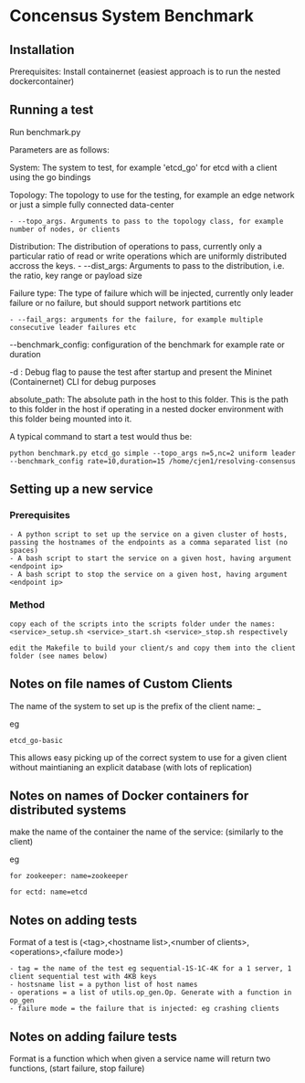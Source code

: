 # Concensus System Benchmark

## Installation

Prerequisites: Install containernet (easiest approach is to run the nested dockercontainer)

## Running a test

Run benchmark.py

Parameters are as follows:

System: The system to test, for example 'etcd_go' for etcd with a client using the go bindings

Topology: The topology to use for the testing, for example an edge network or just a simple fully connected data-center

	- --topo_args. Arguments to pass to the topology class, for example number of nodes, or clients

Distribution: The distribution of operations to pass, currently only a particular ratio of read or write operations which are uniformly distributed accross the keys.
	- --dist_args: Arguments to pass to the distribution, i.e. the ratio, key range or payload size

Failure type: The type of failure which will be injected, currently only leader failure or no failure, but should support network partitions etc

	- --fail_args: arguments for the failure, for example multiple consecutive leader failures etc

--benchmark_config: configuration of the benchmark for example rate or duration

-d : Debug flag to pause the test after startup and present the Mininet (Containernet) CLI for debug purposes

absolute_path: The absolute path in the host to this folder. This is the path to this folder in the host if operating in a nested docker environment with this folder being mounted into it.

A typical command to start a test would thus be:
```
python benchmark.py etcd_go simple --topo_args n=5,nc=2 uniform leader --benchmark_config rate=10,duration=15 /home/cjen1/resolving-consensus
```


## Setting up a new service 

### Prerequisites

	- A python script to set up the service on a given cluster of hosts, passing the hostnames of the endpoints as a comma separated list (no spaces)
	- A bash script to start the service on a given host, having argument <endpoint ip>
	- A bash script to stop the service on a given host, having argument <endpoint ip>

### Method

	copy each of the scripts into the scripts folder under the names: <service>_setup.sh <service>_start.sh <service>_stop.sh respectively
	
	edit the Makefile to build your client/s and copy them into the client folder (see names below) 

## Notes on file names of Custom Clients

The name of the system to set up is the prefix of the client name:
	<system>_<info about client>

eg

	etcd_go-basic

This allows easy picking up of the correct system to use for a given client without maintianing an explicit database (with lots of replication)

## Notes on names of Docker containers for distributed systems

make the name of the container the name of the service: (similarly to the client)

eg

	for zookeeper: name=zookeeper

	for ectd: name=etcd


## Notes on adding tests

Format of a test is (\<tag\>,\<hostname list\>,\<number of clients\>,\<operations\>,\<failure mode\>)
	
    - tag = the name of the test eg sequential-1S-1C-4K for a 1 server, 1 client sequential test with 4KB keys
	- hostsname list = a python list of host names
	- operations = a list of utils.op_gen.Op. Generate with a function in op_gen
	- failure mode = the failure that is injected: eg crashing clients

## Notes on adding failure tests

Format is a function which when given a service name will return two functions, (start failure, stop failure)



